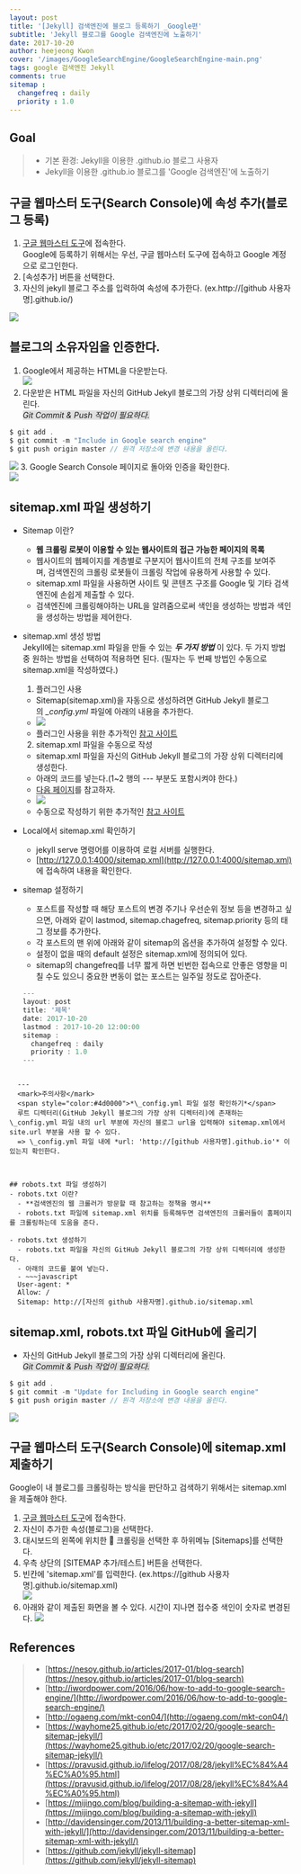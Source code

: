 ```yaml
---
layout: post
title: '[Jekyll] 검색엔진에 블로그 등록하기 _Google편'
subtitle: 'Jekyll 블로그를 Google 검색엔진에 노출하기'
date: 2017-10-20
author: heejeong Kwon
cover: '/images/GoogleSearchEngine/GoogleSearchEngine-main.png'
tags: google 검색엔진 Jekyll
comments: true
sitemap :
  changefreq : daily
  priority : 1.0
---
```



## Goal
> - 기본 환경: Jekyll을 이용한 .github.io 블로그 사용자
> - Jekyll을 이용한 .github.io 블로그를 'Google 검색엔진'에 노출하기


## 구글 웹마스터 도구(Search Console)에 속성 추가(블로그 등록)
1. [구글 웹마스터 도구](https://www.google.com/webmasters/tools/home?hl=ko)에 접속한다.  
Google에 등록하기 위해서는 우선, 구글 웹마스터 도구에 접속하고 Google 계정으로 로그인한다.
2. [속성추가] 버튼을 선택한다.
3. 자신의 jekyll 블로그 주소를 입력하여 속성에 추가한다. (ex.http://[github 사용자명].github.io/)

![](/images/GoogleSearchEngine/GoogleSearchEngine-searchconsole-start.png)



## 블로그의 소유자임을 인증한다.
1. Google에서 제공하는 HTML을 다운받는다.  
![](/images/GoogleSearchEngine/GoogleSearchEngine-Before-authenticating-html.png)
2. 다운받은 HTML 파일을 자신의 GitHub Jekyll 블로그의 가장 상위 디렉터리에 올린다.  
<span style="background-color: #e1e1e1">*Git Commit & Push 작업이 필요하다.*</span>  
~~~javascript
$ git add .
$ git commit -m "Include in Google search engine"
$ git push origin master // 원격 저장소에 변경 내용을 올린다.
~~~
![](/images/GoogleSearchEngine/GoogleSearchEngine-github-authenticating-html.png)
3. Google Search Console 페이지로 돌아와 인증을 확인한다.  
![](/images/GoogleSearchEngine/GoogleSearchEngine-verify-blog-owner.png)



## sitemap.xml 파일 생성하기
- Sitemap 이란?
  - **웹 크롤링 로봇이 이용할 수 있는 웹사이트의 접근 가능한 페이지의 목록**
  - 웹사이트의 웹페이지를 계층별로 구분지어 웹사이트의 전체 구조를 보여주며, 검색엔진의 크롤링 로봇들이 크롤링 작업에 유용하게 사용할 수 있다.
  - sitemap.xml 파일을 사용하면 사이트 및 콘텐츠 구조를 Google 및 기타 검색엔진에 손쉽게 제출할 수 있다.
  - 검색엔진에 크롤링해야하는 URL을 알려줌으로써 색인을 생성하는 방법과 색인을 생성하는 방법을 제어한다.

- sitemap.xml 생성 방법  
Jekyll에는 sitemap.xml 파일을 만들 수 있는 ***두 가지 방법*** 이 있다. 두 가지 방법 중 원하는 방법을 선택하여 적용하면 된다. (필자는 두 번째 방법인 수동으로 sitemap.xml을 작성하였다.)   

  1. 플러그인 사용
    - Sitemap(sitemap.xml)을 자동으로 생성하려면 GitHub Jekyll 블로그의 *\_config.yml* 파일에 아래의 내용을 추가한다.
    - ![](/images/GoogleSearchEngine/GoogleSearchEngine-config-sitemap-plugin-check.png)
    - 플러그인 사용을 위한 추가적인 [참고 사이트](https://github.com/jekyll/jekyll-sitemap)


  2. sitemap.xml 파일을 수동으로 작성
    - sitemap.xml 파일을 자신의 GitHub Jekyll 블로그의 가장 상위 디렉터리에 생성한다.
    - 아래의 코드를 넣는다.(1~2 행의 --- 부분도 포함시켜야 한다.)  
    - [다음 페이지](https://github.com/gmlwjd9405/gmlwjd9405.github.io/blob/master/sitemap.xml)를 참고하자.
    - ![](/images/GoogleSearchEngine/GoogleSearchEngine-sitemap-contents.png)
    - 수동으로 작성하기 위한 추가적인 [참고 사이트](http://davidensinger.com/2013/11/building-a-better-sitemap-xml-with-jekyll/)

- Local에서 sitemap.xml 확인하기
  - jekyll serve 명령어를 이용하여 로컬 서버를 실행한다.
  - [http://127.0.0.1:4000/sitemap.xml](http://127.0.0.1:4000/sitemap.xml) 에 접속하여 내용을 확인한다.

- sitemap 설정하기
  - 포스트를 작성할 때 해당 포스트의 변경 주기나 우선순위 정보 등을 변경하고 싶으면, 아래와 같이 lastmod, sitemap.chagefreq, sitemap.priority 등의 태그 정보를 추가한다.
  - 각 포스트의 맨 위에 아래와 같이 sitemap의 옵션을 추가하여 설정할 수 있다.
  - 설정이 없을 때의 default 설정은 sitemap.xml에 정의되어 있다.
  - sitemap의 changefreq를 너무 짧게 하면 빈번한 접속으로 안좋은 영향을 미칠 수도 있으니 중요한 변동이 없는 포스트는 일주일 정도로 잡아준다.
  ~~~javascript
  ---
  layout: post
  title: '제목'
  date: 2017-10-20
  lastmod : 2017-10-20 12:00:00
  sitemap :
    changefreq : daily
    priority : 1.0
  ---
~~~

  ---
  <mark>주의사항</mark>  
  <span style="color:#4d0000">*\_config.yml 파일 설정 확인하기*</span>  
  루트 디렉터리(GitHub Jekyll 블로그의 가장 상위 디렉터리)에 존재하는 \_config.yml 파일 내의 url 부분에 자신의 블로그 url을 입력해야 sitemap.xml에서 site.url 부분을 사용 할 수 있다.  
  => \_config.yml 파일 내에 *url: 'http://[github 사용자명].github.io'* 이 있는지 확인한다.



## robots.txt 파일 생성하기
- robots.txt 이란?
  - **검색엔진의 웹 크롤러가 방문할 때 참고하는 정책을 명시**
  - robots.txt 파일에 sitemap.xml 위치를 등록해두면 검색엔진의 크롤러들이 홈페이지를 크롤링하는데 도움을 준다.

- robots.txt 생성하기
  - robots.txt 파일을 자신의 GitHub Jekyll 블로그의 가장 상위 디렉터리에 생성한다.
  - 아래의 코드를 붙여 넣는다.
  - ~~~javascript
  User-agent: *
  Allow: /
  Sitemap: http://[자신의 github 사용자명].github.io/sitemap.xml
  ~~~


## sitemap.xml, robots.txt 파일 GitHub에 올리기
  - 자신의 GitHub Jekyll 블로그의 가장 상위 디렉터리에 올린다.  
  <span style="background-color: #e1e1e1">*Git Commit & Push 작업이 필요하다.*</span>  

  ~~~javascript
  $ git add .
  $ git commit -m "Update for Including in Google search engine"
  $ git push origin master // 원격 저장소에 변경 내용을 올린다.
  ~~~
  ![](/images/GoogleSearchEngine/GoogleSearchEngine-github-check.png)



## 구글 웹마스터 도구(Search Console)에 sitemap.xml 제출하기
Google이 내 블로그를 크롤링하는 방식을 판단하고 검색하기 위해서는 sitemap.xml을 제출해야 한다.
1. [구글 웹마스터 도구](https://www.google.com/webmasters/tools/home?hl=ko)에 접속한다.
2. 자신이 추가한 속성(블로그)을 선택한다.
3. 대시보드의 왼쪽에 위치한 🔽 크롤링을 선택한 후 하위메뉴 [Sitemaps]를 선택한다.  
4. 우측 상단의 [SITEMAP 추가/테스트] 버튼을 선택한다.
5. 빈칸에 'sitemap.xml'를 입력한다. (ex.https://[github 사용자명].github.io/sitemap.xml)  
![](/images/GoogleSearchEngine/GoogleSearchEngine-add-sitemap.png)
6. 아래와 같이 제출된 화면을 볼 수 있다. 시간이 지나면 접수중 색인이 숫자로 변경된다.
![](/images/GoogleSearchEngine/GoogleSearchEngine-sitemap-success.png)



## References
> - [https://nesoy.github.io/articles/2017-01/blog-search](https://nesoy.github.io/articles/2017-01/blog-search)
> - [http://iwordpower.com/2016/06/how-to-add-to-google-search-engine/](http://iwordpower.com/2016/06/how-to-add-to-google-search-engine/)
> - [http://ogaeng.com/mkt-con04/](http://ogaeng.com/mkt-con04/)
> - [https://wayhome25.github.io/etc/2017/02/20/google-search-sitemap-jekyll/](https://wayhome25.github.io/etc/2017/02/20/google-search-sitemap-jekyll/)
> - [https://pravusid.github.io/lifelog/2017/08/28/jekyll%EC%84%A4%EC%A0%95.html](https://pravusid.github.io/lifelog/2017/08/28/jekyll%EC%84%A4%EC%A0%95.html)
> - [https://mijingo.com/blog/building-a-sitemap-with-jekyll](https://mijingo.com/blog/building-a-sitemap-with-jekyll)
> - [http://davidensinger.com/2013/11/building-a-better-sitemap-xml-with-jekyll/](http://davidensinger.com/2013/11/building-a-better-sitemap-xml-with-jekyll/)
> - [https://github.com/jekyll/jekyll-sitemap](https://github.com/jekyll/jekyll-sitemap)
